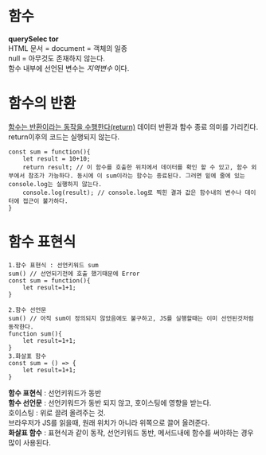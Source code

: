 # 함수
**querySelec tor**<br>
HTML 문서 = document = 객체의 일종<br>
null = 아무것도 존재하지 않는다.
<br>
함수 내부에 선언된 변수는 *지역변수* 이다.

# 함수의 반환
<u>함수는 반환이라는 동작을 수행한다(return)</u>
데이터 반환과 함수 종료 의미를 가리킨다. return이후의 코드는 실행되지 않는다.<br>

```
const sum = function(){
    let result = 10+10;
    return result; // 이 함수를 호출한 위치에서 데이터를 확인 할 수 있고, 함수 외부에서 참조가 가능하다. 동시에 이 sum이라는 함수는 종료된다. 그러면 밑에 줄에 있는 console.log는 실행하지 않는다.
    console.log(result); // console.log로 찍힌 결과 값은 함수내의 변수나 데이터에 접근이 불가하다. 
}
``` 
# 함수 표현식

```
1.함수 표현식 : 선언키워드 sum
sum() // 선언되기전에 호출 했기때문에 Error
const sum = function(){
    let result=1+1;
}

2.함수 선언문
sum() // 아직 sum이 정의되지 않았음에도 불구하고, JS를 실행할때는 이미 선언된것처럼 동작한다.
function sum(){
    let result=1+1;
}
3.화살표 함수
const sum = () => {
    let result=1+1;
}
```
**함수 표현식** : 선언키워드가 동반 <br>
**함수 선언문** : 선언키워드가 동반 되지 않고, 호이스팅에 영향을 받는다.<br>
호이스팅 : 위로 끌려 올려주는 것.<br>
브라우저가 JS를 읽을때, 원래 위치가 아니라 위쪽으로 끌어 올려준다.<br>
**화살표 함수** : 표현식과 같이 동작, 선언키워드 동반, 메서드내에 함수를 써야하는 경우 많이 사용된다.<br>


